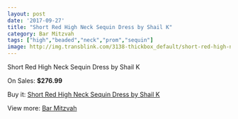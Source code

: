 ```yaml
---
layout: post
date: '2017-09-27'
title: "Short Red High Neck Sequin Dress by Shail K"
category: Bar Mitzvah
tags: ["high","beaded","neck","prom","sequin"]
image: http://img.transblink.com/3138-thickbox_default/short-red-high-neck-sequin-dress-by-shail-k.jpg
---
```

Short Red High Neck Sequin Dress by Shail K

On Sales: **$276.99**
<a href="https://www.transblink.com/en/bar-mitzvah/992-short-red-high-neck-sequin-dress-by-shail-k.html"><amp-img layout="responsive" width="600" height="600" src="//img.transblink.com/3138-thickbox_default/short-red-high-neck-sequin-dress-by-shail-k.jpg" alt="Short Red High Neck Sequin Dress by Shail K 0" /></a>

Buy it: [Short Red High Neck Sequin Dress by Shail K](https://www.transblink.com/en/bar-mitzvah/992-short-red-high-neck-sequin-dress-by-shail-k.html "Short Red High Neck Sequin Dress by Shail K")

View more: [Bar Mitzvah](https://www.transblink.com/en/2-bar-mitzvah "Bar Mitzvah")
